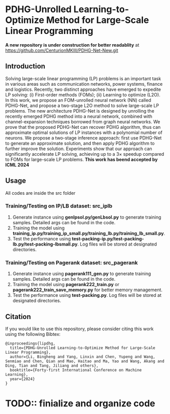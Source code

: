 # PDHG-Unrolled Learning-to-Optimize Method for Large-Scale Linear Programming

**A new repository is under construction for better readablity** at https://github.com/CenturionMKIII/PDHG-Net-New.git

## Introduction

Solving large-scale linear programming (LP) problems is an important task in various areas such as communication networks, power systems, finance and logistics. Recently, two distinct approaches have emerged to expedite LP solving: (i) First-order methods (FOMs); (ii) Learning to optimize (L2O). In this work, we propose an FOM-unrolled neural network (NN) called PDHG-Net, and propose a two-stage L2O method to solve large-scale LP problems. The new architecture PDHG-Net is designed by unrolling the recently emerged PDHG method into a neural network, combined with channel-expansion techniques borrowed from graph neural networks. We prove that the proposed PDHG-Net can recover PDHG algorithm, thus can approximate optimal solutions of LP instances with a polynomial number of neurons. We propose a two-stage inference approach: first use PDHG-Net to generate an approximate solution, and then apply PDHG algorithm to further improve the solution. Experiments show that our approach can significantly accelerate LP solving, achieving up to a 3× speedup compared to FOMs for large-scale LP problems.
**This work has beend accepted by ICML 2024**

## Usage

All codes are inside the src folder

### Training/Testing on IP/LB dataset: src_iplb
1. Generate instance using **genIpsol.py/genLbsol.py** to generate training samples. Detailed args can be found in the code.
2. Training the model using **training_ip.py/training_ip_small.py/training_lb.py/training_lb_small.py**.
3. Test the performance using **test-packing-ip.py/test-packing-lb.py/test-packing-lbsmall.py**. Log files will be stored at designated directories.

### Training/Testing on Pagerank dataset: src_pagerank
1. Generate instance using **pagerank111_gen.py** to generate training samples. Detailed args can be found in the code.
2. Training the model using **pagerank222_train.py** or **pagerank222_train_save_memory.py** for better memory management.
3. Test the performance using **test-packing.py**. Log files will be stored at designated directories.

## Citation

If you would like to use this repository, please consider citing this work using the following Bibtex:
```text
@inproceedings{lipdhg,
  title={PDHG-Unrolled Learning-to-Optimize Method for Large-Scale Linear Programming},
  author={Li, Bingheng and Yang, Linxin and Chen, Yupeng and Wang, Senmiao and Chen, Qian and Mao, Haitao and Ma, Yao and Wang, Akang and Ding, Tian and Tang, Jiliang and others},
  booktitle={Forty-first International Conference on Machine Learning},
  year={2024}
}
```

# TODO:: finialize and organize code
